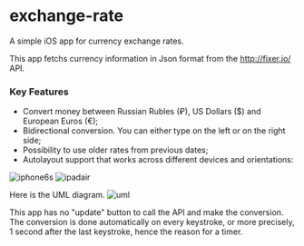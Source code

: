 # exchange-rate
A simple iOS app for currency exchange rates.

This app fetchs currency information in Json format from the http://fixer.io/ API.

### Key Features
 - Convert money between Russian Rubles (₽), US Dollars ($) and European Euros (€); 
 - Bidirectional conversion. You can either type on the left or on the right side;
 - Possibility to use older rates from previous dates;
 - Autolayout support that works across different devices and orientations:
 
![iphone6s](https://user-images.githubusercontent.com/428736/28249458-e88566f6-6a5e-11e7-8196-c565e272cb0a.png)
![ipadair](https://user-images.githubusercontent.com/428736/28249462-06a9e10c-6a5f-11e7-8af9-c34c2392e49c.png)

Here is the UML diagram.
![uml](https://user-images.githubusercontent.com/428736/28249889-078eafdc-6a67-11e7-8d94-91bbb9214e4c.png)

This app has no "update" button to call the API and make the conversion.  
The conversion is done automatically on every keystroke, or more precisely, 1 second after the last keystroke, hence the reason for a timer.
